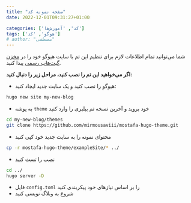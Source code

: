 ```yaml
---
title: "صفحه نمونه کد"
date: 2022-12-01T09:31:27+01:00

categories: ['کد', 'آموزش‌ها']
tags: ['هوگو', 'کد']
# author: "مصطفی"
---
```

شما می‌توانید تمام اطلاعات لازم برای تنظیم این تم با سایت هیوگو خود را در [مخزن گیت‌هاب رسمی](https://github.com/mirmousaviii/mostafa-hugo-theme) پیدا کنید.

<!--more-->

__اگر می‌خواهید این تم را نصب کنید، مراحل زیر را دنبال کنید:__

- هیوگو را نصب کنید و یک سایت جدید ایجاد کنید:

```bash
hugo new site my-new-blog
```

- به پوشه `theme` خود بروید و آخرین نسخه تم بیلبری را وارد کنید

```bash
cd my-new-blog/themes
git clone https://github.com/mirmousaviii/mostafa-hugo-theme.git
```

- محتوای نمونه را به سایت جدید خود کپی کنید

```bash
cp -r mostafa-hugo-theme/exampleSite/* ../
```

- نصب را تست کنید

```bash
cd ../
hugo server -D
```

- فایل `config.toml` را بر اساس نیازهای خود پیکربندی کنید
- شروع به وبلاگ نویسی کنید
